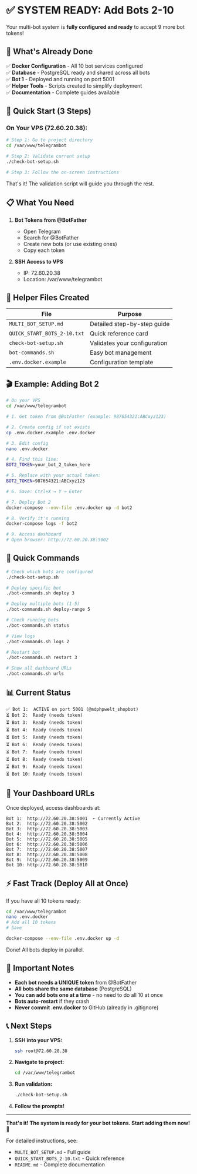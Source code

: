 # ✅ SYSTEM READY: Add Bots 2-10

Your multi-bot system is **fully configured and ready** to accept 9 more bot tokens!

## 🎯 What's Already Done

✅ **Docker Configuration** - All 10 bot services configured  
✅ **Database** - PostgreSQL ready and shared across all bots  
✅ **Bot 1** - Deployed and running on port 5001  
✅ **Helper Tools** - Scripts created to simplify deployment  
✅ **Documentation** - Complete guides available  

## 🚀 Quick Start (3 Steps)

### On Your VPS (72.60.20.38):

```bash
# Step 1: Go to project directory
cd /var/www/telegrambot

# Step 2: Validate current setup
./check-bot-setup.sh

# Step 3: Follow the on-screen instructions
```

That's it! The validation script will guide you through the rest.

## 📋 What You Need

1. **Bot Tokens from @BotFather**
   - Open Telegram
   - Search for @BotFather
   - Create new bots (or use existing ones)
   - Copy each token

2. **SSH Access to VPS**
   - IP: 72.60.20.38
   - Location: /var/www/telegrambot

## 📁 Helper Files Created

| File | Purpose |
|------|---------|
| `MULTI_BOT_SETUP.md` | Detailed step-by-step guide |
| `QUICK_START_BOTS_2-10.txt` | Quick reference card |
| `check-bot-setup.sh` | Validates your configuration |
| `bot-commands.sh` | Easy bot management |
| `.env.docker.example` | Configuration template |

## 🎬 Example: Adding Bot 2

```bash
# On your VPS
cd /var/www/telegrambot

# 1. Get token from @BotFather (example: 987654321:ABCxyz123)

# 2. Create config if not exists
cp .env.docker.example .env.docker

# 3. Edit config
nano .env.docker

# 4. Find this line:
BOT2_TOKEN=your_bot_2_token_here

# 5. Replace with your actual token:
BOT2_TOKEN=987654321:ABCxyz123

# 6. Save: Ctrl+X → Y → Enter

# 7. Deploy Bot 2
docker-compose --env-file .env.docker up -d bot2

# 8. Verify it's running
docker-compose logs -f bot2

# 9. Access dashboard
# Open browser: http://72.60.20.38:5002
```

## 🔧 Quick Commands

```bash
# Check which bots are configured
./check-bot-setup.sh

# Deploy specific bot
./bot-commands.sh deploy 3

# Deploy multiple bots (1-5)
./bot-commands.sh deploy-range 5

# Check running bots
./bot-commands.sh status

# View logs
./bot-commands.sh logs 2

# Restart bot
./bot-commands.sh restart 3

# Show all dashboard URLs
./bot-commands.sh urls
```

## 📊 Current Status

```
✅ Bot 1:  ACTIVE on port 5001 (@mdphpwelt_shopbot)
⏳ Bot 2:  Ready (needs token)
⏳ Bot 3:  Ready (needs token)
⏳ Bot 4:  Ready (needs token)
⏳ Bot 5:  Ready (needs token)
⏳ Bot 6:  Ready (needs token)
⏳ Bot 7:  Ready (needs token)
⏳ Bot 8:  Ready (needs token)
⏳ Bot 9:  Ready (needs token)
⏳ Bot 10: Ready (needs token)
```

## 🎯 Your Dashboard URLs

Once deployed, access dashboards at:

```
Bot 1:  http://72.60.20.38:5001  ← Currently Active
Bot 2:  http://72.60.20.38:5002
Bot 3:  http://72.60.20.38:5003
Bot 4:  http://72.60.20.38:5004
Bot 5:  http://72.60.20.38:5005
Bot 6:  http://72.60.20.38:5006
Bot 7:  http://72.60.20.38:5007
Bot 8:  http://72.60.20.38:5008
Bot 9:  http://72.60.20.38:5009
Bot 10: http://72.60.20.38:5010
```

## ⚡ Fast Track (Deploy All at Once)

If you have all 10 tokens ready:

```bash
cd /var/www/telegrambot
nano .env.docker
# Add all 10 tokens
# Save

docker-compose --env-file .env.docker up -d
```

Done! All bots deploy in parallel.

## 🔐 Important Notes

- **Each bot needs a UNIQUE token** from @BotFather
- **All bots share the same database** (PostgreSQL)
- **You can add bots one at a time** - no need to do all 10 at once
- **Bots auto-restart** if they crash
- **Never commit .env.docker** to GitHub (already in .gitignore)

## 📞 Next Steps

1. **SSH into your VPS:**
   ```bash
   ssh root@72.60.20.38
   ```

2. **Navigate to project:**
   ```bash
   cd /var/www/telegrambot
   ```

3. **Run validation:**
   ```bash
   ./check-bot-setup.sh
   ```

4. **Follow the prompts!**

---

**That's it! The system is ready for your bot tokens. Start adding them now!** 🚀

For detailed instructions, see:
- `MULTI_BOT_SETUP.md` - Full guide
- `QUICK_START_BOTS_2-10.txt` - Quick reference
- `README.md` - Complete documentation
